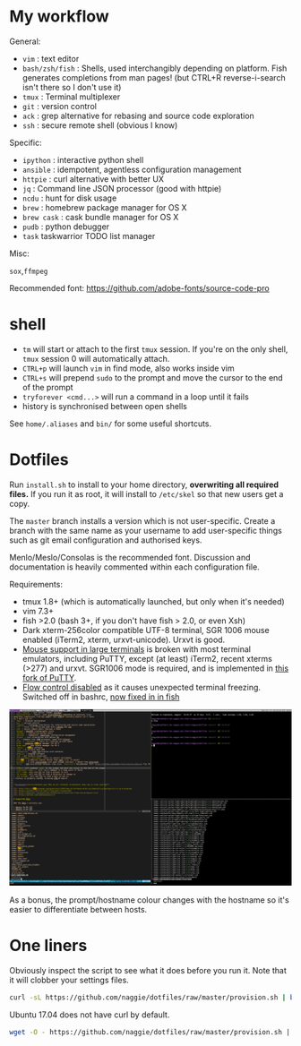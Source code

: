 # My workflow

General:

* `vim` : text editor
* `bash/zsh/fish` : Shells, used interchangibly depending on platform. Fish
generates completions from man pages! (but CTRL+R reverse-i-search isn't there
so I don't use it)
* `tmux` : Terminal multiplexer
* `git` : version control
* `ack` : grep alternative for rebasing and source code exploration
* `ssh` : secure remote shell (obvious I know)

Specific:

* `ipython` : interactive python shell
* `ansible` : idempotent, agentless configuration management
* `httpie` : curl alternative with better UX
* `jq` : Command line JSON processor (good with httpie)
* `ncdu` : hunt for disk usage
* `brew` : homebrew package manager for OS X
* `brew cask` : cask bundle manager for OS X
* `pudb` : python debugger
* `task` taskwarrior TODO list manager


Misc:

`sox`,`ffmpeg`


Recommended font: https://github.com/adobe-fonts/source-code-pro


# shell

* `tm` will start or attach to the first `tmux` session. If you're on the only
  shell, `tmux` session 0 will automatically attach.
* `CTRL+p` will launch `vim` in find mode, also works inside vim
* `CTRL+s` will prepend `sudo` to the prompt and move the cursor to the end of the prompt
* `tryforever <cmd...>` will run a command in a loop until it fails
* history is synchronised between open shells

See `home/.aliases` and `bin/` for some useful shortcuts.


# Dotfiles
Run `install.sh` to install to your home directory, **overwriting all required
files.** If you run it as root, it will install to `/etc/skel` so that new
users get a copy.

The `master` branch installs a version which is not user-specific. Create a
branch with the same name as your username to add user-specific things such as
git email configuration and authorised keys.

Menlo/Meslo/Consolas is the recommended font. Discussion and documentation is
heavily commented within each configuration file.

Requirements:

  * tmux 1.8+ (which is automatically launched, but only when it's needed)
  * vim 7.3+
  * fish >2.0 (bash 3+, if you don't have fish > 2.0, or even Xsh)
  * Dark xterm-256color compatible UTF-8 terminal, SGR 1006 mouse enabled
    (iTerm2, xterm, urxvt-unicode). Urxvt is good.
  * [Mouse support in large terminals][4] is broken with most terminal
    emulators, including PuTTY, except (at least) iTerm2, recent xterms (>277)
    and urxvt. SGR1006 mode is required, and is implemented in [this fork of
    PuTTY][5].
  * [Flow control disabled][2] as it causes unexpected terminal freezing.
    Switched off in bashrc, [now fixed in in fish][3]


![Screenshot](etc/screenshot.png "Why do all terminal screenshots show top or htop running?")

As a bonus, the prompt/hostname colour changes with the hostname so it's easier
to differentiate between hosts.



[2]: http://unix.stackexchange.com/questions/12107/how-to-unfreeze-after-accidentally-pressing-ctrl-s-in-a-terminal
[3]: https://github.com/fish-shell/fish-shell/issues/814
[4]: http://superuser.com/questions/413351/weird-insertion-from-vim-on-mouse-click
[5]: https://github.com/unphased/putty-X

# One liners

Obviously inspect the script to see what it does before you run it. Note that it
will clobber your settings files.

```bash
curl -sL https://github.com/naggie/dotfiles/raw/master/provision.sh | bash && bash
```

Ubuntu 17.04 does not have curl by default.

```bash
wget -O - https://github.com/naggie/dotfiles/raw/master/provision.sh | bash && bash
```
